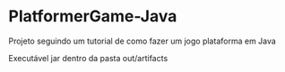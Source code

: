 # PlatformerGame-Java
Projeto seguindo um tutorial de como fazer um jogo plataforma em Java

Executável jar dentro da pasta out/artifacts
